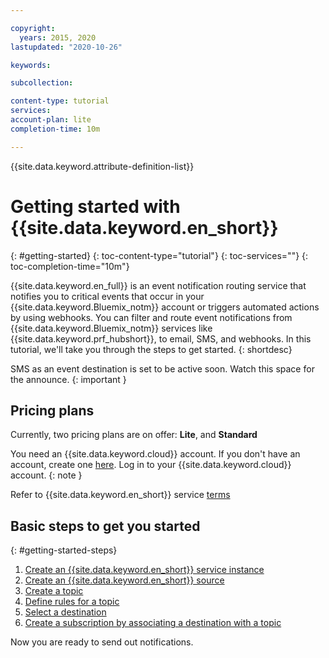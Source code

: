 ```yaml
---

copyright:
  years: 2015, 2020
lastupdated: "2020-10-26"

keywords:

subcollection:

content-type: tutorial
services:
account-plan: lite
completion-time: 10m

---
```


{{site.data.keyword.attribute-definition-list}}

# Getting started with {{site.data.keyword.en_short}}
{: #getting-started}
{: toc-content-type="tutorial"}
{: toc-services=""}
{: toc-completion-time="10m"}

 {{site.data.keyword.en_full}} is an event notification routing service that notifies you to critical events that occur in your {{site.data.keyword.Bluemix_notm}} account or triggers automated actions by using webhooks. You can filter and route event notifications from {{site.data.keyword.Bluemix_notm}} services like {{site.data.keyword.prf_hubshort}}, to email, SMS, and webhooks.
In this tutorial, we'll take you through the steps to get started.
{: shortdesc}


SMS as an event destination is set to be active soon. Watch this space for the announce.
{: important }


## Pricing plans

Currently, two pricing plans are on offer: **Lite**, and **Standard**

You need an {{site.data.keyword.cloud}} account. If you don't have an account, create one [here](https://cloud.ibm.com/registration/). Log in to your {{site.data.keyword.cloud}} account.
{: note }

Refer to {{site.data.keyword.en_short}} service [terms](/docs/event-notifications?topic=event-notifications-en-overview)


## Basic steps to get you started
{: #getting-started-steps}

1. [Create an {{site.data.keyword.en_short}} service instance](/docs/event-notifications?topic=event-notifications-en-create-en-instance)
1. [Create an {{site.data.keyword.en_short}} source](/docs/event-notifications?topic=event-notifications-en-create-en-source)
1. [Create a topic](/docs/event-notifications?topic=event-notifications-en-create-en-topic)
1. [Define rules for a topic](/docs/event-notifications?topic=event-notifications-en-create-en-topic#en-topic-rules)
1. [Select a destination](/docs/event-notifications?topic=event-notifications-en-create-en-destination)
1. [Create a subscription by associating a destination with a topic](/docs/event-notifications?topic=event-notifications-en-create-en-subscription)

Now you are ready to send out notifications.